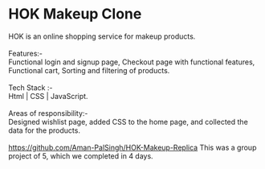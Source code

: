 # HOK Makeup Clone
HOK is an online shopping service for makeup products. 
</br>
</br>
Features:-
</br>
Functional login and signup page, Checkout page with 
functional features, Functional cart, Sorting and filtering of 
products.
</br>
</br>
Tech Stack :-
</br>
Html | CSS | JavaScript. 
</br>
</br>
Areas of responsibility:-
</br>
Designed wishlist page, added CSS to the home page, and 
collected the data for the products.
</br>
</br>
https://github.com/Aman-PalSingh/HOK-Makeup-Replica 
This was a group project of 5, which we completed in 4 days.
